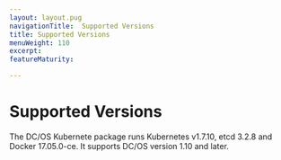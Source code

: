 ```yaml
---
layout: layout.pug
navigationTitle:  Supported Versions
title: Supported Versions
menuWeight: 110
excerpt:
featureMaturity:

---
```


<!-- This source repo for this topic is https://github.com/mesosphere/dcos-kubernetes -->


# Supported Versions

The DC/OS Kubernete package runs Kubernetes v1.7.10, etcd 3.2.8 and Docker 17.05.0-ce. It supports DC/OS version 1.10 and later.

